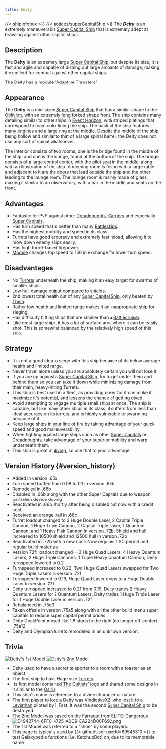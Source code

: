 ```yaml
---
title: Deity
---
```


{{< shipInfobox >}} {{< notices/superCapitalShip >}} The **_Deity_** is an extremely maneuverable [Super Capital Ship](:Category:Super_Capital_Ship "wikilink") that is extremely adept at brawling against other capital ships.

## Description

The **Deity** is an extremely large [Super Capital Ship](:Category:Super_Capital_Ship "wikilink"), but despite its size, it is fast and agile and capable of dishing out large amounts of damage, making it excellent for combat against other capital ships.

The Deity has a [module](Ship_Modules "wikilink") \"Adaptive Thrusters\"

## Appearance

The **Deity** is a mid-sized [Super Capital Ship](:Category:Super_Capital_Ship "wikilink") that has a similar shape to the [Oblivion](Oblivion "wikilink"), with an extremely long forked shape front. The ship contains many detailing similar to other ships in [Event Horizon](Event_Horizon "wikilink"), with striped platings that correspond to team color lining the ship. The back of the ship features many engines and a large ring at the middle. Despite the middle of the ship being hollow and similar to that of a large spinal barrel, the Deity does not use any sort of spinal whatsoever.

The Interior consists of two rooms, one is the bridge found in the middle of the ship, and one is the lounge, found at the bottom of the ship. The bridge consists of a large control center, with the pilot seat in the middle, along with an illustration of the ship. A meeting room is found with a large table and adjacent to it are the doors that lead outside the ship and the other leading to the lounge room. The lounge room is mainly made of glass, making it similar to an observatory, with a bar in the middle and seats on the front.

## Advantages

- Fantastic for PvP against other [Dreadnoughts](:Category:Dreadnought "wikilink"), [Carriers](:Category:Carrier "wikilink") and especially [Super Capitals](:Category:Super_Capital_Ship "wikilink").
- Has turn speed that is better than many [Battleships](:Category:Battleship "wikilink").
- Has the highest mobility and speed in its class.
- Turrets have good accuracy and extremely fast reload, allowing it to mow down enemy ships easily.
- Has high turret-based firepower.
- [Module](Ship_Modules "wikilink") changes top speed to 150 in exchange for lower turn speed.

## Disadvantages

- No [Turrets](Turrets "wikilink") underneath the ship, making it an easy target for swarms of smaller ships.
- Low hull damage output compared to shields.
- 2nd lowest total health out of any [Super Capital Ship](:Category:Super_Capital_Ship "wikilink"), only beaten by [Theia](Theia "wikilink").
- Rather low health and limited range makes it an inappropriate ship for sieging.
- Has difficulty hitting ships that are smaller than a [Battlecruiser](:Category:battlecruiser "wikilink").
- Like most large ships, it has a lot of surface area where it can be easily shot. This is somewhat balanced by the relatively high speed of this ship.

## Strategy

- It is not a good idea to siege with this ship because of its below average health and limited range.
- Never travel alone unless you are absolutely certain you will not lose it.
- If you are up against a [Super Capital Ship](:Category:Super_Capital_Ship "wikilink"), try to get under them and behind them so you can take it down while minimizing damage from their main, heavy-hitting Turrets.
- This ship is best used in a fleet, as providing cover for it can make it maximize it\'s potential, and lessens the chance of getting [dived](Galaxy_Slang "wikilink").
- Avoid attempting to engage multiple small ships at once. The ship is capable, but like many other ships in its class; it suffers from less than ideal accuracy on its turrets, and is highly vulnerable to swarming because of it.
- Keep large ships in your line of fire by taking advantage of your quick speed and good maneuverability.
- When fighting against large ships such as other [Super Capitals](:Category:Super_Capital_Ship "wikilink") or [Dreadnoughts](:Category:Dreadnought "wikilink"), take advantage of your superior mobility and warp underneath them.
- This ship is great at [diving](Galaxy_Terminology "wikilink"), so use that to your advantage.

## Version History {#version_history}

- Added in version .65b
- Turn speed buffed from 0.08 to 0.1 in version .66b
- Remodeled in .66b
- Disabled in .66b along with the other Super Capitals due to weapon part/alien device duping
- Reactivated in .66b shortly after being disabled but now with a credit cost
- Received an orange trail in .66c
- Turret loadout changed to 2 Huge Double Laser, 2 Capital Triple Cannon, 1 Huge Triple Cannon, 2 Capital Triple Laser, 1 Quantum Cannon, and 1 Heavy Flak Cannon in version .72b. Shield and hull increased to 10500 shield and 12500 hull in version .72b
- Reactivated in .72b with a new cost: Now requires 1 SC permit and regular build materials
- Version 72f: loadout changed---3 Huge Quad Lasers; 4 Heavy Quantum Lasers; 2 Huge Triple Cannons; 1 Triple Heavy Quantum Cannon; Deity turnspeed lowered to 0.2
- Turnspeed increased to 0.22, Two Huge Quad Lasers swapped for Two Huge Triple Lasers in version .72f
- Turnspeed lowered to 0.19, Huge Quad Laser drops to a Huge Double Laser in version .72f
- Deity turnspeed increased to 0.21 from 0.19, Deity trades 2 Heavy Quantum Lasers for 2 Quantum Lasers, Deity trades 1 Huge Triple Laser for 1 Huge Double Laser in version .72f
- Rebalanced in .75a3
- Taken offsale in version .75a5 along with all the other build menu super capitals to reduce super capital permit prices
- Deity DockPoint moved like 1.8 studs to the right (no longer off-center) .75a12
- Deity and Olympian turrets remodeled in an unknown version.

## Trivia

![Deity's 1st Model](Old_Deity-icon.png "Deity's 1st Model") ![Deity's
2nd Model](Deityold-icon.png "Deity's 2nd Model")

- Deity used to have a secret teleporter to a room with a toaster as an object.
- The first ship to have Huge size [Turrets](Turrets "wikilink").
- Its first model contained [The Cultists](The_Cultists "wikilink")\' logo and shared some designs in it similar to the [Osiris](Osiris "wikilink").
- This ship\'s name is reference to a divine character or nature.
- The first player to lose a Deity was VindictiveXZ, who lost it to a [Leviathan](Leviathan "wikilink") piloted by 1_Fast. It was the second [Super Capital Ship](:Category:Super_Capital_Ship "wikilink") to be destroyed.
- The 2nd Model was based on the Farragut from ELITE: Dangerous![](E4942744-6FF0-4725-A0C9-EA224D00F692.png "E4942744-6FF0-4725-A0C9-EA224D00F692.png")
- The 1st Model was referred to a \"shoe\" by some players.
- This page is typically used by {{< githubUser userId=69545310 >}} to test Galaxypedia functions (i.e. KetchupBot) on, due to its memorable name
